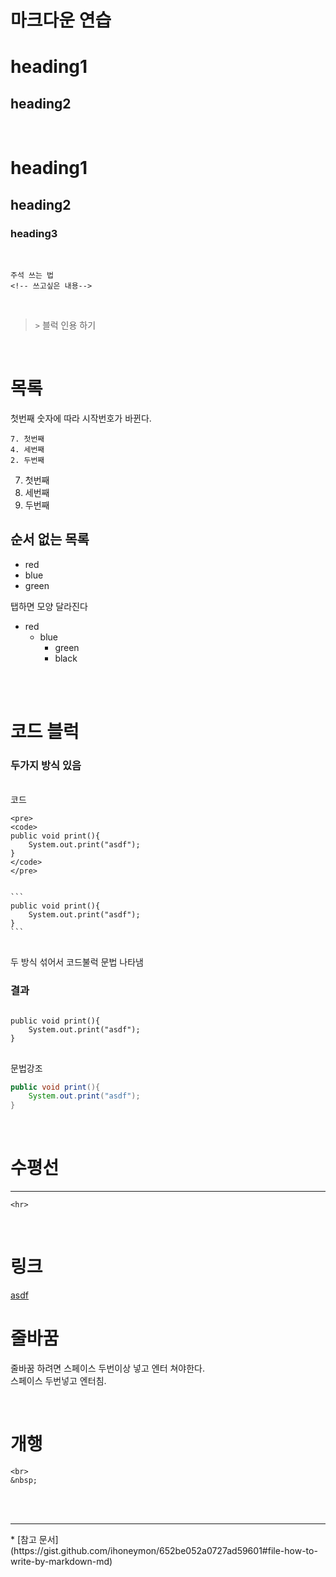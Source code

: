 # 마크다운 연습

heading1
=============

heading2
-------

<br>

# heading1
## heading2
### heading3
<br>


```
주석 쓰는 법
<!-- 쓰고싶은 내용-->

```

<br>

> ```>``` 블럭 인용 하기 
 
<br>

# 목록
첫번째 숫자에 따라 시작번호가 바뀐다.

```
7. 첫번째
4. 세번째 
2. 두번째
```

7. 첫번째
4. 세번째 
2. 두번째


## 순서 없는 목록

* red
* blue
* green 

탭하면 모양 달라진다 
* red
  * blue
    * green
    * black

<br>
&nbsp;

# 코드 블럭 
### 두가지 방식 있음  
<br>
코드

```
<pre>
<code>
public void print(){
    System.out.print("asdf");
}
</code>
</pre>
```

<pre>
<code>
```
public void print(){
    System.out.print("asdf");
}
```
</code>
</pre>

두 방식 섞어서 코드불럭 문법 나타냄


### 결과
<pre>
<code>
public void print(){
    System.out.print("asdf");
}
</code>
</pre>

문법강조
```java
public void print(){
    System.out.print("asdf");
}
```
<br>

# 수평선
<hr>

```<hr>```

<br>

# 링크
[asdf](https://asdf.com)

# 줄바꿈  
줄바꿈 하려면 스페이스 두번이상 넣고 엔터 쳐야한다.  
스페이스 두번넣고 엔터침.

<br>

# 개행
```
<br>  
&nbsp;
```

<br>  
&nbsp;
<hr>
* [참고 문서](https://gist.github.com/ihoneymon/652be052a0727ad59601#file-how-to-write-by-markdown-md)

